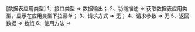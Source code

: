 
<!-- 数据接口说明 -->
[数据表应用类型]
1、接口类型 => 数据输出；
2、功能描述 => 获取数据表应用类型，显示在应用类型下拉菜单；
3、请求方式 => 无；
4、请求参数 => 无
5、返回数据 => 数组
6、使用方法 => 

